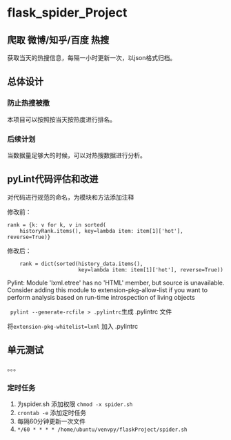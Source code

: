 # flask_spider_Project

## 爬取 微博/知乎/百度 热搜
获取当天的热搜信息，每隔一小时更新一次，以json格式归档。

## 总体设计
### 防止热搜被撤

本项目可以按照按当天按热度进行排名。

### 后续计划
当数据量足够大的时候，可以对热搜数据进行分析。
## pyLint代码评估和改进
对代码进行规范的命名，为模块和方法添加注释

修改前：

    rank = {k: v for k, v in sorted(
        historyRank.items(), key=lambda item: item[1]['hot'], reverse=True)}
修改后：

        rank = dict(sorted(history_data.items(),
                           key=lambda item: item[1]['hot'], reverse=True))


Pylint: Module 'lxml.etree' has no 'HTML' member, 
but source is unavailable. 
Consider adding this module to extension-pkg-allow-list 
if you want to perform analysis based on run-time introspection of living objects

` pylint --generate-rcfile > .pylintrc`生成 .pylintrc 文件

将`extension-pkg-whitelist=lxml` 加入 .pylintrc


## 单元测试
。。。


### 定时任务
1. 为spider.sh 添加权限 `chmod -x spider.sh`
2. `crontab -e` 添加定时任务
3. 每隔60分钟更新一次文件
4. `*/60 * * * * /home/ubuntu/venvpy/flaskProject/spider.sh` 



